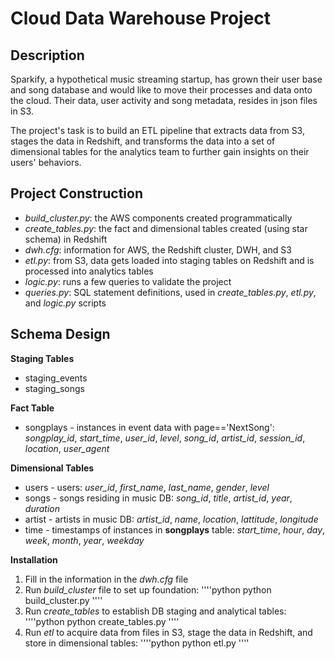 # Cloud Data Warehouse Project

## Description
Sparkify, a hypothetical music streaming startup, has grown their user base and song database and would like to move their processes
and data onto the cloud. Their data, user activity and song metadata, resides in json files in S3.

The project's task is to build an ETL pipeline that extracts data from S3, stages the data in Redshift, and transforms
the data into a set of dimensional tables for the analytics team to further gain insights on their users' behaviors.

## Project Construction
* *build_cluster.py*: the AWS components created programmatically 
* *create_tables.py*: the fact and dimensional tables created (using star schema) in Redshift
* *dwh.cfg*: information for AWS, the Redshift cluster, DWH, and S3
* _etl.py_: from S3, data gets loaded into staging tables on Redshift and is processed into analytics tables
* *logic.py*: runs a few queries to validate the project
* *queries.py*: SQL statement definitions, used in *create_tables.py*, *etl.py*, and *logic.py* scripts

## Schema Design
**Staging Tables**
* staging_events
* staging_songs

**Fact Table**
* songplays - instances in event data with page=='NextSong': *songplay_id*, *start_time*, *user_id*, *level*, *song_id*, *artist_id*, 
*session_id*, *location*, *user_agent*

**Dimensional Tables**
* users - users: *user_id*, *first_name*, *last_name*, *gender*, *level*
* songs - songs residing in music DB: *song_id*, *title*, *artist_id*, *year*, *duration*
* artist - artists in music DB: *artist_id*, *name*, *location*, *lattitude*, *longitude*
* time - timestamps of instances in **songplays** table: *start_time*, *hour*, *day*, *week*, *month*, *year*, *weekday*

**Installation**
1. Fill in the information in the *dwh.cfg* file 
2. Run *build_cluster* file to set up foundation:
''''python
python build_cluster.py
''''
3. Run *create_tables* to establish DB staging and analytical tables:
''''python
python create_tables.py
''''
4. Run *etl* to acquire data from files in S3, stage the data in Redshift, and store in dimensional tables:
''''python
python etl.py
'''' 
